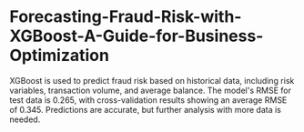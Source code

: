 # Forecasting-Fraud-Risk-with-XGBoost-A-Guide-for-Business-Optimization
XGBoost is used to predict fraud risk based on historical data, including risk variables, transaction volume, and average balance. The model's RMSE for test data is 0.265, with cross-validation results showing an average RMSE of 0.345. Predictions are accurate, but further analysis with more data is needed.
